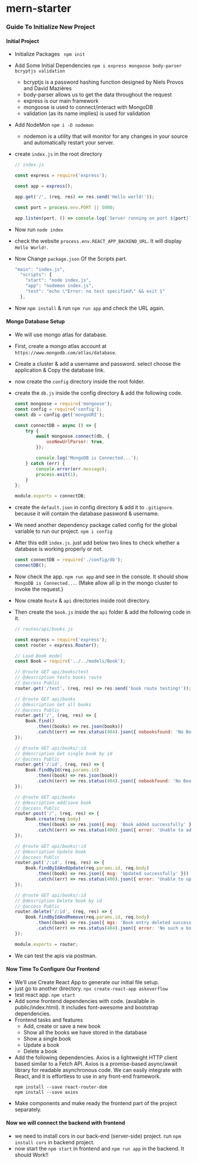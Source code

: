 # mern-starter

### Guide To Initialize New Project

#### Initial Project

-   Initialize Packages ` npm init`
-   Add Some Initial Dependencies `npm i express mongoose body-parser bcryptjs validation`
    -   bcryptjs is a password hashing function designed by Niels Provos and David Mazières
    -   body-parser allows us to get the data throughout the request
    -   express is our main framework
    -   mongoose is used to connect/interact with MongoDB
    -   validation (as its name implies) is used for validation
-   Add NodeMon `npm i -D nodemon`
    -   nodemon is a utility that will monitor for any changes in your source and automatically restart your server.
-   create `index.js` in the root directory

    ```js
    // index.js

    const express = require('express');

    const app = express();

    app.get('/', (req, res) => res.send('Hello world!'));

    const port = process.env.PORT || 5000;

    app.listen(port, () => console.log(`Server running on port ${port}`));
    ```

-   Now run `node index`
-   check the website `process.env.REACT_APP_BACKEND_URL`. It will display `Hello World!`.
-   Now Change `package.json` Of the Scripts part.
    ```js
    "main": "index.js",
      "scripts": {
        "start": "node index.js",
        "app": "nodemon index.js",
        "test": "echo \"Error: no test specified\" && exit 1"
      },
    ```
-   Now `npm install` & run `npm run app` and check the URL again.

#### Mongo Database Setup

-   We will use mongo atlas for database.
-   First, create a mongo atlas account at `https://www.mongodb.com/atlas/database`.
-   Create a cluster & add a username and password. select choose the application & Copy the database link.
-   now create the `config` directory inside the root folder.
-   create the `db.js` inside the config directory & add the following code.

    ```js
    const mongoose = require('mongoose');
    const config = require('config');
    const db = config.get('mongoURI');

    const connectDB = async () => {
        try {
            await mongoose.connect(db, {
                useNewUrlParser: true,
            });

            console.log('MongoDB is Connected...');
        } catch (err) {
            console.error(err.message);
            process.exit(1);
        }
    };

    module.exports = connectDB;
    ```

-   create the `default.json` in config directory & add it to `.gitignore`. because it will contain the database password & username.
-   We need another dependency package called config for the global variable to run our project. `npm i config`
-   After this edit `index.js`. just add below two lines to check whether a database is working properly or not.
    ```js
    const connectDB = require('./config/db');
    connectDB();
    ```
-   Now check the app. `npm run app` and see in the console. It should show `MongoDB is Connected...`. (Make allow all ip in the mongo cluster to invoke the request.)
-   Now create `Route` & `api` directories inside root directory.
-   Then create the `book.js` inside the `api` folder & add the following code in it.

    ```js
    // routes/api/books.js

    const express = require('express');
    const router = express.Router();

    // Load Book model
    const Book = require('../../models/Book');

    // @route GET api/books/test
    // @description tests books route
    // @access Public
    router.get('/test', (req, res) => res.send('book route testing!'));

    // @route GET api/books
    // @description Get all books
    // @access Public
    router.get('/', (req, res) => {
        Book.find()
            .then((books) => res.json(books))
            .catch((err) => res.status(404).json({ nobooksfound: 'No Books found' }));
    });

    // @route GET api/books/:id
    // @description Get single book by id
    // @access Public
    router.get('/:id', (req, res) => {
        Book.findById(req.params.id)
            .then((book) => res.json(book))
            .catch((err) => res.status(404).json({ nobookfound: 'No Book found' }));
    });

    // @route GET api/books
    // @description add/save book
    // @access Public
    router.post('/', (req, res) => {
        Book.create(req.body)
            .then((book) => res.json({ msg: 'Book added successfully' }))
            .catch((err) => res.status(400).json({ error: 'Unable to add this book' }));
    });

    // @route GET api/books/:id
    // @description Update book
    // @access Public
    router.put('/:id', (req, res) => {
        Book.findByIdAndUpdate(req.params.id, req.body)
            .then((book) => res.json({ msg: 'Updated successfully' }))
            .catch((err) => res.status(400).json({ error: 'Unable to update the Database' }));
    });

    // @route GET api/books/:id
    // @description Delete book by id
    // @access Public
    router.delete('/:id', (req, res) => {
        Book.findByIdAndRemove(req.params.id, req.body)
            .then((book) => res.json({ mgs: 'Book entry deleted successfully' }))
            .catch((err) => res.status(404).json({ error: 'No such a book' }));
    });

    module.exports = router;
    ```

-   We can test the apis via postman.

#### Now Time To Configure Our Frontend

-   We’ll use Create React App to generate our initial file setup.
-   just go to another directory. `npx create-react-app askoverflow`
-   test react app. `npm start`
-   Add some frontend dependencies with code. (available in public/index.html). It includes font-awesome and bootstrap dependencies.
-   Frontend tasks and features
    -   Add, create or save a new book
    -   Show all the books we have stored in the database
    -   Show a single book
    -   Update a book
    -   Delete a book
-   Add the following dependencies. Axios is a lightweight HTTP client based similar to a Fetch API. Axios is a promise-based async/await library for readable asynchronous code. We can easily integrate with React, and it is effortless to use in any front-end framework.
    ```
    npm install --save react-router-dom
    npm install --save axios
    ```
-   Make components and make ready the frontend part of the project separately.

#### Now we will connect the backend with frontend

-   we need to install cors in our back-end (server-side) project. run `npm install cors` in backend project.
-   now start the `npm start` in frontend and `npm run app` in the backend. It should Work!!
